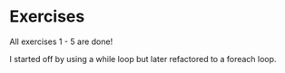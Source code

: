 # Exercises

All exercises 1 - 5 are done!

I started off by using a while loop but later refactored to a foreach loop. 
